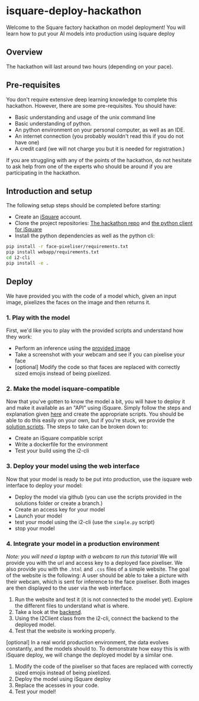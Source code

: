# isquare-deploy-hackathon
Welcome to the Square factory hackathon on model deployment! You will learn how to put your AI models into production using isquare deploy

## Overview

The hackathon will last around two hours (depending on your pace). 

## Pre-requisites
You don't require extensive deep learning knowledge to complete this hackathon. However, there are some pre-requisites. You should have:
- Basic understanding and usage of the unix command line
- Basic understanding of python.
- An python environment on your personal computer, as well as an IDE.
- An internet connection (you probably wouldn't read this if you do not have one)
- A credit card (we will not charge you but it is needed for registration.)

If you are struggling with any of the points of the hackathon, do not hesitate to ask help from one of the experts who should be around if you are participating in the hackathon.

## Introduction and setup 
The following setup steps should be completed before starting:
- Create an [iSquare](app.isquare.ai) account. 
- Clone the project repositories: [The hackathon repo](https://github.com/SquareFactory/isquare-deploy-hackathon) and [the python client for iSquare](https://github.com/SquareFactory/i2-cli)
- Install the python dependencies as well as the python cli:
```bash
pip install -r face-pixeliser/requirements.txt
pip install webapp/requirements.txt
cd i2-cli
pip install -e .
```

## Deploy
We have provided you with the code of a model which, given an input image, pixelizes the faces on the image and then returns it.

### 1. Play with the model
First, we'd like you to play with the provided scripts and understand how they work:
- Perform an inference using the [provided image](face-pixeliser/imgs/example_01.jpg)
- Take a screenshot with your webcam and see if you can pixelise your face
- [optional] Modify the code so that faces are replaced with correctly sized emojis instead of being pixelized.

### 2. Make the model isquare-compatible
Now that you've gotten to know the model a bit, you will have to deploy it and make it available as an "API" using iSquare. Simply follow the steps and explanation given [here](https://docs.isquare.ai/deploy/deploy_with_isquare/1intro) and create the appropriate scripts. You should be able to do this easily on your own, but if you're stuck, we provide the [solution scripts](face-pixeliser/solution). The steps to take can be broken down to:

- Create an iSquare compatible script
- Write a dockerfile for the environment
- Test your build using the i2-cli

### 3. Deploy your model using the web interface
Now that your model is ready to be put into production, use the isquare web interface to deploy your model:
- Deploy the model via github (you can use the scripts provided in the solutions folder or create a branch.)
- Create an access key for your model
- Launch your model
- test your model using the i2-cli (use the `simple.py` script)
- stop your model


### 4. Integrate your model in a production environment
*Note: you will need a laptop with a webcam to run this tutorial*
We will provide you with the url and access key to a deployed face pixeliser. We also provide you with the `.html` and `.css` files of a simple website. The goal of the website is the following:
A user should be able to take a picture with their webcam, which is sent for inference to the face pixeliser. Both images are then displayed to the user via the web interface.

1. Run the website and test it (it is not connected to the model yet). Explore the different files to understand what is where.
2. Take a look at the [backend](webapp/app.py). 
3. Using the I2Client class from the i2-cli, connect the backend to the deployed model.
4. Test that the website is working properly.

[optional] In a real world production environment, the data evolves constantly, and the models should to. To demonstrate how easy this is with iSquare deploy, we will change the deployed model by a similar one.
1. Modify the code of the pixeliser so that faces are replaced with correctly sized emojis instead of being pixelized.
2. Deploy the model using iSquare deploy
3. Replace the acesses in your code.
4. Test your model!

